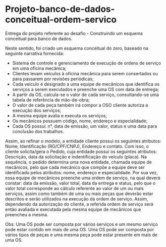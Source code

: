 # Projeto-banco-de-dados-conceitual-ordem-servico
Entrega do projeto referente ao desafio - Construindo um esquema conceitual para banco de dados.

Neste sentido, foi criado um esquema conceitual do zero, baseado na seguinte narrativa fornecida:
 - Sistema de controle e gerenciamento de execução de ordens de serviço em uma oficina mecânica;
 - Clientes levam veículos à oficina mecânica para serem consertados ou para passarem por revisões  periódicas;
 - Cada veículo é designado a uma equipe de mecânicos que identifica os serviços a serem executados e preenche uma OS com data de entrega;
 - A partir da OS, calcula-se o valor de cada serviço, consultando-se uma tabela de referência de mão-de-obra;
 - O valor de cada peça também irá compor a OSO cliente autoriza a execução dos serviços;
 - A mesma equipe avalia e executa os serviços;
 - Os mecânicos possuem código, nome, endereço e especialidade;
 - Cada OS possui: n°, data de emissão, um valor, status e uma data para conclusão dos trabalhos.

Assim, ao refinar o modelo, a entidade cliente possui os seguintes atributos: Nome, Identificação (RG/CPF/CNPJ), Endereço e contato.
Com isso, o cliente solicita/gera o Pedido, cuja entidade possui os seguintes atributos: Descrição, data da solicitação e indentificação do veículo (placa).
Na sequência, o pedido determina uma nova entidade, chamada equipe de mecânicos, pelo que cada mecânico que compõe a equipe deve ser identificado pelos atributos: nome, endereço e especialidade.
Por sua vez, essa equipe de mecânicos preenche uma ordem de serviço, na qual deverá constar: data da emissão, valor total, data da entrega e status, pelo que o valor total corresponde ao cálculo referente ao valor de um ou mais serviços, assim como também de uma ou mais peças que deverão estar descritos e serão utilizados na execução da ordem de serviço. Assim, dependendo da autorização do cliente, a referida ordem de serviço será então avaliada e executada pela mesma equipe de mecânicos que preencheu a mesma. 

Obs: Uma OS pode ser composta por vários serviços e um mesmo serviço pode estar contido em mais de uma OS.
     Uma OS pode ser composta por vários tipos de peças e uma mesma peça pode estar presente em mais de uma OS. 
